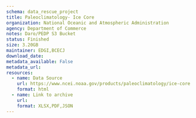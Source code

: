 ```yaml
---
schema: data_rescue_project 
title: Paleoclimatology- Ice Core
organization: National Oceanic and Atmospheric Administration
agency: Department of Commerce
notes: Daro/PEDP S3 Bucket
status: Finished
size: 3.20GB
maintainer: EDGI,BCECJ
download_date: 
metadata_available: False
metadata_url: 
resources:
  - name: Data Source
    url: https://www.ncei.noaa.gov/products/paleoclimatology/ice-core
    format: html
  - name: Link to archive
    url: 
    format: XLSX,PDF,JSON
---
```


